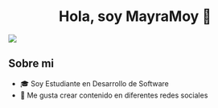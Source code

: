 <div align="center">
<h1 align="center">Hola, soy MayraMoy</a> 👋</h1>
</div>
 <img src="https://media.licdn.com/dms/image/v2/D4D22AQGwQpNf8knHpw/feedshare-shrink_2048_1536/feedshare-shrink_2048_1536/0/1719521606645?e=1738800000&v=beta&t=GZ5hT_4UHtmWCAP0edGoL_zRNCyKN_yom8CbpwLAElM">

## Sobre mi

<ul>
  <li>🎓 Soy Estudiante en Desarrollo de Software</li>
  <li>📲 Me gusta crear contenido en diferentes redes sociales</li>
</ul>


